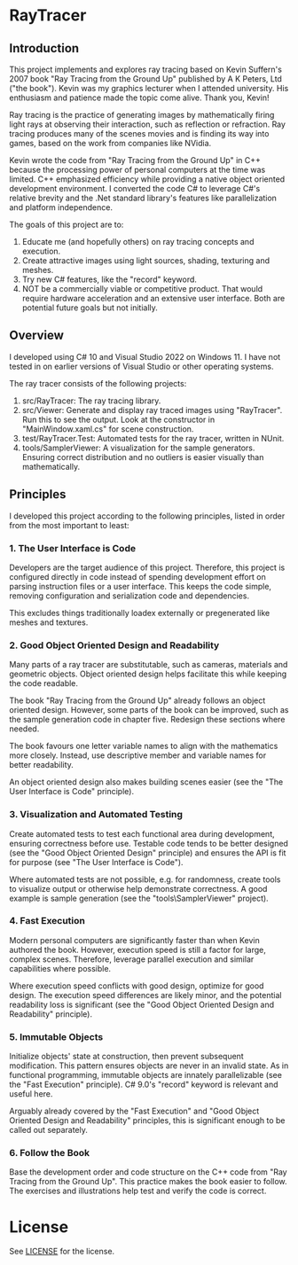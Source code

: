 # RayTracer

## Introduction

This project implements and explores ray tracing based on Kevin Suffern's 2007 book "Ray Tracing from the Ground Up" published by A K Peters, Ltd ("the book"). Kevin was my graphics lecturer when I attended university. His enthusiasm and patience made the topic come alive. Thank you, Kevin!

Ray tracing is the practice of generating images by mathematically firing light rays at observing their interaction, such as reflection or refraction. Ray tracing produces many of the scenes movies and is finding its way into games, based on the work from companies like NVidia.

Kevin wrote the code from "Ray Tracing from the Ground Up" in C++ because the processing power of personal computers at the time was limited. C++ emphasized efficiency while providing a native object oriented development environment. I converted the code C# to leverage C#'s relative brevity and the .Net standard library's features like parallelization and platform independence. 

The goals of this project are to:
1. Educate me (and hopefully others) on ray tracing concepts and execution.
2. Create attractive images using light sources, shading, texturing and meshes.
3. Try new C# features, like the "record" keyword.
4. NOT be a commercially viable or competitive product. That would require hardware acceleration and an extensive user interface. Both are potential future goals but not initially.

## Overview

I developed using C# 10 and Visual Studio 2022 on Windows 11. I have not tested in on earlier versions of Visual Studio or other operating systems.

The ray tracer consists of the following projects:
1. src/RayTracer: The ray tracing library.
2. src/Viewer: Generate and display ray traced images using "RayTracer". Run this to see the output. Look at the constructor in "MainWindow.xaml.cs" for scene construction. 
3. test/RayTracer.Test: Automated tests for the ray tracer, written in NUnit.
4. tools/SamplerViewer: A visualization for the sample generators. Ensuring correct distribution and no outliers is easier visually than mathematically.

## Principles

I developed this project according to the following principles, listed in order from the most important to least:

### 1. The User Interface is Code

Developers are the target audience of this project. Therefore, this project is configured directly in code instead of spending development effort on parsing instruction files or a user interface. This keeps the code simple, removing configuration and serialization code and dependencies.

This excludes things traditionally loadex externally or pregenerated like meshes and textures.

### 2. Good Object Oriented Design and Readability

Many parts of a ray tracer are substitutable, such as cameras, materials and geometric objects. Object oriented design helps facilitate this while keeping the code readable. 

The book "Ray Tracing from the Ground Up" already follows an object oriented design. However, some parts of the book can be improved, such as the sample generation code in chapter five. Redesign these sections where needed.

The book favours one letter variable names to align with the mathematics more closely. Instead, use descriptive member and variable names for better readability.

An object oriented design also makes building scenes easier (see the "The User Interface is Code" principle).

### 3. Visualization and Automated Testing

Create automated tests to test each functional area during development, ensuring correctness before use. Testable code tends to be better designed (see the "Good Object Oriented Design" principle) and ensures the API is fit for purpose (see "The User Interface is Code").

Where automated tests are not possible, e.g. for randomness, create tools to visualize output or otherwise help demonstrate correctness. A good example is sample generation (see the "tools\SamplerViewer" project). 

### 4. Fast Execution

Modern personal computers are significantly faster than when Kevin authored the book. However, execution speed is still a factor for large, complex scenes. Therefore, leverage parallel execution and similar capabilities where possible.

Where execution speed conflicts with good design, optimize for good design. The execution speed differences are likely minor, and the potential readability loss is significant (see the "Good Object Oriented Design and Readability" principle).

### 5. Immutable Objects

Initialize objects' state at construction, then prevent subsequent modification. This pattern ensures objects are never in an invalid state. As in functional programming, immutable objects are innately parallelizable (see the "Fast Execution" principle). C# 9.0's "record" keyword is relevant and useful here.

Arguably already covered by the "Fast Execution" and "Good Object Oriented Design and Readability" principles, this is significant enough to be called out separately.

### 6. Follow the Book

Base the development order and code structure on the C++ code from "Ray Tracing from the Ground Up". This practice makes the book easier to follow. The exercises and illustrations help test and verify the code is correct.

# License

See [LICENSE](LICENSE) for the license.
